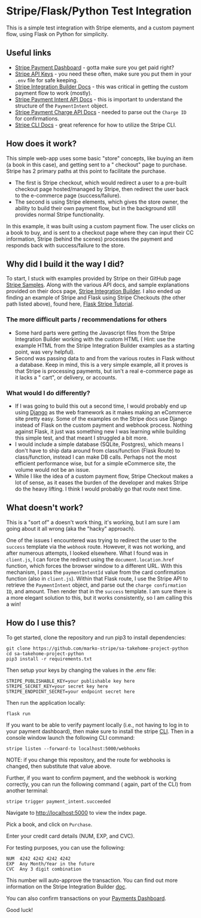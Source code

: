 # Stripe/Flask/Python Test Integration

This is a simple test integration with Stripe elements, and a custom payment flow, using Flask on Python for simplicity.

## Useful links

- [Stripe Payment Dashboard](https://dashboard.stripe.com/test/payments) - gotta make sure you get paid right?
- [Stripe API Keys](https://dashboard.stripe.com/test/apikeys) - you need these often, make sure you put them in
  your `.env` file for safe keeping.
- [Stripe Integration Builder Docs](https://stripe.com/docs/payments/integration-builder) - this was critical in getting
  the custom payment flow to work (mostly).
- [Stripe Payment Intent API Docs](https://stripe.com/docs/api/payment_intents/object) - this is important to understand
  the structure of the `PaymentIntent` object.
- [Stripe Payment Charge API Docs](https://stripe.com/docs/api/charges/object) - needed to parse out the `Charge ID` for
  confirmations.
- [Stripe CLI Docs](https://stripe.com/docs/stripe-cli) - great reference for how to utilize the Stripe CLI.

## How does it work?

This simple web-app uses some basic "store" concepts, like buying an item (a book in this case), and getting sent to a "
checkout" page to purchase. Stripe has 2 primary paths at this point to facilitate the purchase.

- The first is Stripe checkout, which would redirect a user to a pre-built checkout page hosted/managed by Stripe, then
  redirect the user back to the e-commerce page (success/failure).
- The second is using Stripe elements, which gives the store owner, the ability to build their own payment flow, but in
  the background still provides normal Stripe functionality.

In this example, it was built using a custom payment flow. The user clicks on a book to buy, and is sent to a checkout
page where they can input their CC information, Stripe (behind the scenes) processes the payment and responds back with
success/failure to the store.

## Why did I build it the way I did?

To start, I stuck with examples provided by Stripe on their GitHub
page [Stripe Samples](https://github.com/stripe-samples). Along with the various API docs, and sample explanations
provided on their docs page, [Stripe Integration Builder](https://stripe.com/docs/payments/integration-builder). I also
ended up finding an example of Stripe and Flask using Stripe Checkouts (the other path listed above), found
here, [Flask Stripe Tutorial](https://testdriven.io/blog/flask-stripe-tutorial/).

### The more difficult parts / recommendations for others

- Some hard parts were getting the Javascript files from the Stripe Integration Builder working with the custom HTML (
  Hint: use the example HTML from the Stripe Integration Builder examples as a starting point, was very helpful).
- Second was passing data to and from the various routes in Flask without a database. Keep in mind, this is a very
  simple example, all it proves is that Stripe is processing payments, but isn't a real e-commerce page as it lacks a "
  cart", or delivery, or accounts.

### What would I do differently?

- If I was going to build this out a second time, I would probably end up using [Django](https://www.djangoproject.com/)
  as the web framework as it makes making an eCommerce site pretty easy. Some of the examples on the Stripe docs use
  Django instead of Flask on the custom payment and webhook process. Nothing against Flask, it just was something new I
  was learning while building this simple test, and that meant I struggled a bit more.
- I would include a simple database (SQLite, Postgres), which means I don't have to ship data around from
  class/function (Flask Route) to class/function, instead I can make DB calls. Perhaps not the most efficient
  performance wise, but for a simple eCommerce site, the volume would not be an issue.
- While I like the idea of a custom payment flow, Stripe Checkout makes a lot of sense, as it eases the burden of the
  developer and makes Stripe do the heavy lifting. I think I would probably go that route next time.

## What doesn't work?

This is a "sort of" a doesn't work thing, it's working, but I am sure I am going about it all wrong (aka the "hacky"
approach).

One of the issues I encountered was trying to redirect the user to the `success` template via the `webhook` route.
However, it was not working, and after numerous attempts, I looked elsewhere. What I found was in `client.js`, I can
force the redirect using the `document.location.href` function, which forces the browser window to a different URL. With
this mechanism, I pass the `paymentIntentId` value from the card confirmation function (also in `client.js`). Within
that Flask route, I use the Stripe API to retrieve the `PaymentIntent` object, and parse out
the `charge confirmation ID`, and amount. Then render that in the `success` template. I am sure there is a more elegant
solution to this, but it works consistently, so I am calling this a win!

## How do I use this?

To get started, clone the repository and run pip3 to install dependencies:

```
git clone https://github.com/marko-stripe/sa-takehome-project-python 
cd sa-takehome-project-python
pip3 install -r requirements.txt
```

Then setup your keys by changing the values in the .env file:

```
STRIPE_PUBLISHABLE_KEY=your publishable key here
STRIPE_SECRET_KEY=your secret key here
STRIPE_ENDPOINT_SECRET=your endpoint secret here
```

Then run the application locally:

```
flask run
```

If you want to be able to verify payment locally (i.e., not having to log in to your payment dashboard), then make sure
to install the stripe [CLI](https://stripe.com/docs/stripe-cli). Then in a console window launch the following CLI
command:

```
stripe listen --forward-to localhost:5000/webhooks
```

NOTE: if you change this repository, and the route for webhooks is changed, then substitute that value above.

Further, if you want to confirm payment, and the webhook is working correctly, you can run the following command (
again, part of the CLI) from another terminal:

```
stripe trigger payment_intent.succeeded
```

Navigate to [http://localhost:5000](http://localhost:5000) to view the index page.

Pick a book, and click on `Purchase`.

Enter your credit card details (NUM, EXP, and CVC).

For testing purposes, you can use the following:

```
NUM  4242 4242 4242 4242
EXP  Any Month/Year in the future
CVC  Any 3 digit combination
```

This number will auto-approve the transaction. You can find out more information on the Stripe Integration
Builder [doc](https://stripe.com/docs/payments/integration-builder).

You can also confirm transactions on your [Payments Dashboard](https://dashboard.stripe.com/test/payments).

Good luck!
